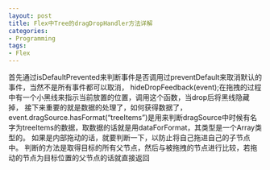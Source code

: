 ```yaml
---
layout: post
title: Flex中Tree的dragDropHandler方法详解
categories:
- Programming
tags:
- Flex
---
```


首先通过isDefaultPrevented来判断事件是否调用过preventDefault来取消默认的事件，当然不是所有事件都可以取消，
hideDropFeedback(event);在拖拽的过程中有一个小黑线来指示当前放置的位置，调用这个函数，当drop后将黑线隐藏掉，
接下来重要的就是数据的处理了，如何获得数据了，event.dragSource.hasFormat(“treeItems”)是用来判断dragSource中时候有名字为treeItems的数据，取数据的话就是用dataForFormat，其类型是一个Array类型的。
如果是内部拖动的话，就要判断一下，以防止将自己拖进自己的子节点中。
判断的方法是取得目标的所有父节点，然后与被拖拽的节点进行比较，若拖动的节点为目标位置的父节点的话就直接返回